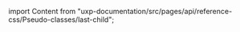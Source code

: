
import Content from "uxp-documentation/src/pages/api/reference-css/Pseudo-classes/last-child";

<Content query="product=xd"/>
